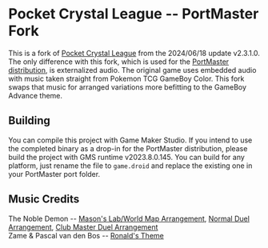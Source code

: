 # Pocket Crystal League -- PortMaster Fork
This is a fork of [Pocket Crystal League](https://gitlab.com/moodytail/pokecards) from the 2024/06/18 update v2.3.1.0. The only difference with this fork, which is used for the [PortMaster distribution](https://portmaster.games/detail.html?name=pocketcrystalleague), is externalized audio. 
The original game uses embedded audio with music taken straight from Pokemon TCG GameBoy Color. This fork swaps that music for arranged variations more befitting to the GameBoy Advance theme.

## Building
You can compile this project with Game Maker Studio. If you intend to use the completed binary as a drop-in for the PortMaster distribution, please build the project with GMS runtime v2023.8.0.145. You can build for any platform, just rename the file to `game.droid` and replace the existing one in your
PortMaster port folder.

## Music Credits
The Noble Demon -- [Mason's Lab/World Map Arrangement](https://www.youtube.com/watch?v=hFPaaxFTP9w), [Normal Duel Arrangement](https://www.youtube.com/watch?v=2HwAGxS0F4U), [Club Master Duel Arrangement](https://www.youtube.com/watch?v=eXhFe3y95PQ)  
Zame & Pascal van den Bos -- [Ronald's Theme](https://www.youtube.com/watch?v=Y8KYfvhbIgo)  

